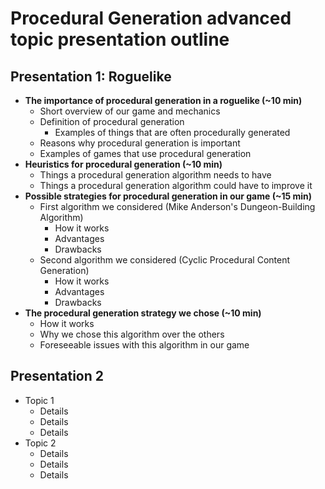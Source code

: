 # Procedural Generation advanced topic presentation outline

## Presentation 1: Roguelike

* **The importance of procedural generation in a roguelike (~10 min)**
	* Short overview of our game and mechanics
	* Definition of procedural generation
		* Examples of things that are often procedurally generated
	* Reasons why procedural generation is important
	* Examples of games that use procedural generation
* **Heuristics for procedural generation (~10 min)**
	* Things a procedural generation algorithm needs to have
	* Things a procedural generation algorithm could have to improve it
* **Possible strategies for procedural generation in our game (~15 min)**
	* First algorithm we considered (Mike Anderson's Dungeon-Building Algorithm)
		* How it works
		* Advantages
		* Drawbacks
	* Second algorithm we considered (Cyclic Procedural Content Generation)
		* How it works
		* Advantages
		* Drawbacks
* **The procedural generation strategy we chose (~10 min)**
	* How it works
	* Why we chose this algorithm over the others
	* Foreseeable issues with this algorithm in our game

## Presentation 2

* Topic 1
	* Details
	* Details
	* Details
* Topic 2
	* Details
	* Details
	* Details
